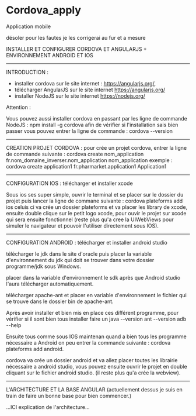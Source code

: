 # Cordova_apply
Application mobile

désoler pour les fautes je les corrigerai au fur et a mesure

INSTALLER ET CONFIGURER CORDOVA ET ANGULARJS + ENVIRONNEMENT ANDROID ET IOS



***
INTRODUCTION :
- installer cordova sur le site internet : https://angularjs.org/,
- télécharger AngularJS sur le site internet https://angularjs.org/
- installer NodeJS sur le site internet https://nodejs.org/

Attention :

Vous pouvez aussi installer cordova en passant par les ligne de commande NodeJS : 
npm install -g cordova
afin de vérifier si l'installation sais bien passer vous pouvez entrer la ligne de commande :
cordova --version




***
CREATION PROJET CORDOVA :
pour crée un projet cordova, entrer la ligne de commande suivante :
cordova create nom_application fr.nom_domaine_inverser.nom_application nom_application
exemple : cordova create application1 fr.pharmarket.application1 Application1






***
CONFIGURATION IOS :
télécharger et installer xcode

Sous ios ses super simple, ouvrir le terminal et se placer sur le dossier du projet puis lancer la ligne de commane suivante :
cordova plateforms add ios
celuis ci va crée un dossier plateforms et va placer les library de xcode, ensuite double clique sur le petit logo xcode, pour ouvir le projet sur xcode qui sera ensuite fonctionnel (reste plus qu'a cree la UIWebViews pour simuler le navigateur et pouvoir l'utiliser directement sous IOS).





***
CONFIGURATION ANDROID : 
télécharger et installer android studio

télécharger le jdk dans le site d'oracle
puis placer la variable d'environnement du jdk qui doit se trouver dans votre dossier programme/jdk sous Windows.

placer dans la variable d'environnement le sdk après que Android studio l'aura télécharger automatiquement.

télécharger apache-ant et placer en variable d'environnement le fichier qui se trouve dans le dossier bin de apache-ant.

Après avoir installer et bien mis en place ces différent programme, pour vérifier si il sont bien tous installer faire un 
java --version
ant --version
adb --help

Ensuite tous comme sous IOS maintenan quand a bien tous les programme nécessaire a Android on peu entrer la commande suivante :
cordova plateforms add android.

cordova va crée un dossier android et va allez placer toutes les librairie nécessaire a android studio, vous pouvez ensuite ouvrir le projet en double cliquant sur le fichier android studio. (il reste plus qu'a crée la webview).




***
L'ARCHITECTURE ET LA BASE ANGULAR (actuellement dessus je suis en train de faire un bonne base pour bien commencer.)

...ICI explication de l'architecture...








